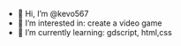 - 👋 Hi, I’m @kevo567
- 👀 I’m interested in: create a video game
- 🌱 I’m currently learning: gdscript, html,css

<!---
  https://youtu.be/dQw4w9WgXcQ
--->

